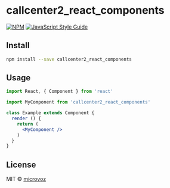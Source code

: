 # callcenter2_react_components

> 

[![NPM](https://img.shields.io/npm/v/callcenter2_react_components.svg)](https://www.npmjs.com/package/callcenter2_react_components) [![JavaScript Style Guide](https://img.shields.io/badge/code_style-standard-brightgreen.svg)](https://standardjs.com)

## Install

```bash
npm install --save callcenter2_react_components
```

## Usage

```jsx
import React, { Component } from 'react'

import MyComponent from 'callcenter2_react_components'

class Example extends Component {
  render () {
    return (
      <MyComponent />
    )
  }
}
```

## License

MIT © [microvoz](https://github.com/microvoz)

